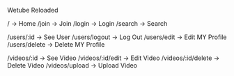 Wetube Reloaded

/ -> Home 
/join -> Join 
/login -> Login 
/search -> Search

/users/:id -> See User 
/users/logout -> Log Out 
/users/edit -> Edit MY Profile 
/users/delete -> Delete MY Profile

/videos/:id -> See Video 
/videos/:id/edit -> Edit Video 
/videos/:id/delete -> Delete Video 
/videos/upload -> Upload Video